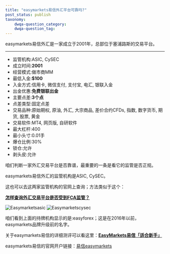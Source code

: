 ```yaml
---
title: "easymarkets易信外汇平台可靠吗?"
post_status: publish
taxonomy:
    dwqa-question_category:
    dwqa-question_tag:
---
```


easymarkets易信外汇是一家成立于2001年，总部位于塞浦路斯的交易平台。

* * *

- 监管机构:ASIC, CySEC
- 成立时间:**2001**
- 经营模式:做市商MM
- 最低入金:**$100**
- 入金方式:信用卡, 微信支付, 支付宝, 电汇, 银联入金
- 出金优惠:**免费银联出金**
- 主要点差:**3个点**
- 点差类型:固定点差
- 交易品种:原始期权, 原油, 外汇, 大宗商品, 差价合约CFDs, 指数, 数字货币, 期货, 股票, 黄金
- 交易软件:MT4, 网页版, 自研软件
- 最大杠杆:400
- 最小头寸:0.01手
- 爆仓比例:30%
- 锁仓:允许
- 剥头皮:允许

咱们判断一家外汇交易平台是否靠谱，最重要的一条是看它的监管是否正规。

easymarkets易信外汇的监管机构是ASIC, CySEC。

这也可以去这两家监管机构的官网上查询；方法类似于这个：

**[怎样查询外汇交易平台是否受到FCA监管？](https://we.laowei8.com/is-real-fca.html)**

![Easymarketsasic](https://we.laowei8.com/wp-content/uploads/2020/07/ab6d192fa1ac9e71ae52343266b6fb80-3.jpg) ![Easymarketscysec](https://we.laowei8.com/wp-content/uploads/2020/07/c2552657b59c3b4e33052d763ee7de00-3.jpg)

咱们看到上面的持牌机构显示的是:easyforex；这是在2016年以前，easymarkets品牌升级前的名字。

关于easymarkets易信的详细测评可以看这里：**[EasyMarkets易信「适合新手」](https://we.laowei8.com/product/easymarkets-review)**

easymarkets易信的官网开户链接：[易信easymarkets](https://we.laowei8.com/go/easymarketschina "易信easymarkets")
